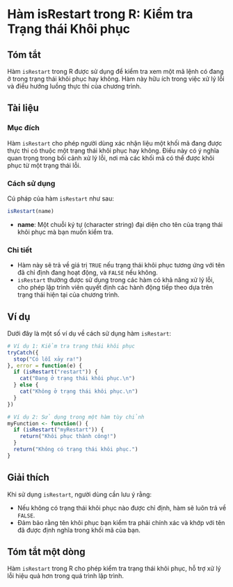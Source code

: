 <!--
Meta Description: # Hàm isRestart trong R: Kiểm tra Trạng thái Khôi phục ## Tóm tắt Hàm `isRestart` trong R được sử dụng để kiểm tra xem một mã lệnh có đang ở trong trạ...
Meta Keywords: khôi, phục, trạng, thái, hàm
-->

# Hàm isRestart trong R: Kiểm tra Trạng thái Khôi phục

## Tóm tắt
Hàm `isRestart` trong R được sử dụng để kiểm tra xem một mã lệnh có đang ở trong trạng thái khôi phục hay không. Hàm này hữu ích trong việc xử lý lỗi và điều hướng luồng thực thi của chương trình.

## Tài liệu
### Mục đích
Hàm `isRestart` cho phép người dùng xác nhận liệu một khối mã đang được thực thi có thuộc một trạng thái khôi phục hay không. Điều này có ý nghĩa quan trọng trong bối cảnh xử lý lỗi, nơi mà các khối mã có thể được khôi phục từ một trạng thái lỗi.

### Cách sử dụng
Cú pháp của hàm `isRestart` như sau:

```R
isRestart(name)
```

- **name**: Một chuỗi ký tự (character string) đại diện cho tên của trạng thái khôi phục mà bạn muốn kiểm tra.

### Chi tiết
- Hàm này sẽ trả về giá trị `TRUE` nếu trạng thái khôi phục tương ứng với tên đã chỉ định đang hoạt động, và `FALSE` nếu không.
- `isRestart` thường được sử dụng trong các hàm có khả năng xử lý lỗi, cho phép lập trình viên quyết định các hành động tiếp theo dựa trên trạng thái hiện tại của chương trình.

## Ví dụ
Dưới đây là một số ví dụ về cách sử dụng hàm `isRestart`:

```R
# Ví dụ 1: Kiểm tra trạng thái khôi phục
tryCatch({
  stop("Có lỗi xảy ra!")
}, error = function(e) {
  if (isRestart("restart")) {
    cat("Đang ở trạng thái khôi phục.\n")
  } else {
    cat("Không ở trạng thái khôi phục.\n")
  }
})

# Ví dụ 2: Sử dụng trong một hàm tùy chỉnh
myFunction <- function() {
  if (isRestart("myRestart")) {
    return("Khôi phục thành công!")
  }
  return("Không có trạng thái khôi phục.")
}
```

## Giải thích
Khi sử dụng `isRestart`, người dùng cần lưu ý rằng:
- Nếu không có trạng thái khôi phục nào được chỉ định, hàm sẽ luôn trả về `FALSE`.
- Đảm bảo rằng tên khôi phục bạn kiểm tra phải chính xác và khớp với tên đã được định nghĩa trong khối mã của bạn.

## Tóm tắt một dòng
Hàm `isRestart` trong R cho phép kiểm tra trạng thái khôi phục, hỗ trợ xử lý lỗi hiệu quả hơn trong quá trình lập trình.